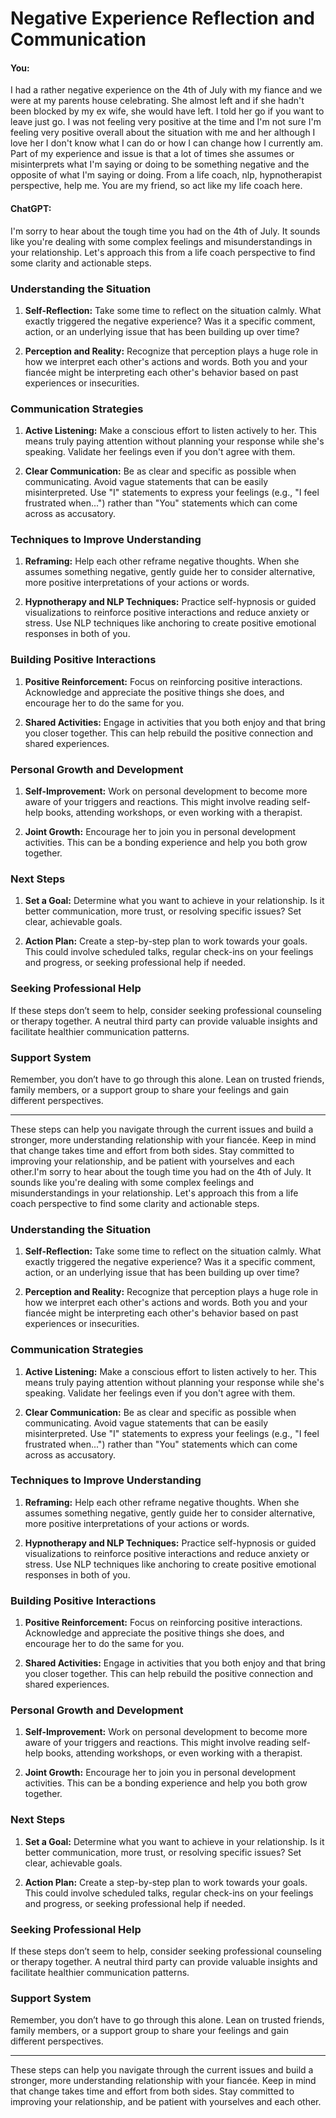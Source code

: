 # Negative Experience Reflection and Communication

#### You:
I had a rather negative experience on the 4th of July with my fiance and we were at my parents house celebrating. She almost left and if she hadn't been blocked by my ex wife, she would have left. I told her go if you want to leave just go. I was not feeling very positive at the time and I'm not sure I'm feeling very positive overall about the situation with me and her although I love her I don't know what I can do or how I can change how I currently am. Part of my experience and issue is that a lot of times she assumes or misinterprets what I'm saying or doing to be something negative and the opposite of what I'm saying or doing. From a life coach, nlp, hypnotherapist perspective, help me. You are my friend, so act like my life coach here. 

#### ChatGPT:
I'm sorry to hear about the tough time you had on the 4th of July. It sounds like you're dealing with some complex feelings and misunderstandings in your relationship. Let's approach this from a life coach perspective to find some clarity and actionable steps.

### Understanding the Situation

1. **Self-Reflection:** Take some time to reflect on the situation calmly. What exactly triggered the negative experience? Was it a specific comment, action, or an underlying issue that has been building up over time?

2. **Perception and Reality:** Recognize that perception plays a huge role in how we interpret each other's actions and words. Both you and your fiancée might be interpreting each other's behavior based on past experiences or insecurities.

### Communication Strategies

1. **Active Listening:** Make a conscious effort to listen actively to her. This means truly paying attention without planning your response while she's speaking. Validate her feelings even if you don't agree with them.

2. **Clear Communication:** Be as clear and specific as possible when communicating. Avoid vague statements that can be easily misinterpreted. Use "I" statements to express your feelings (e.g., "I feel frustrated when...") rather than "You" statements which can come across as accusatory.

### Techniques to Improve Understanding

1. **Reframing:** Help each other reframe negative thoughts. When she assumes something negative, gently guide her to consider alternative, more positive interpretations of your actions or words.

2. **Hypnotherapy and NLP Techniques:** Practice self-hypnosis or guided visualizations to reinforce positive interactions and reduce anxiety or stress. Use NLP techniques like anchoring to create positive emotional responses in both of you.

### Building Positive Interactions

1. **Positive Reinforcement:** Focus on reinforcing positive interactions. Acknowledge and appreciate the positive things she does, and encourage her to do the same for you.

2. **Shared Activities:** Engage in activities that you both enjoy and that bring you closer together. This can help rebuild the positive connection and shared experiences.

### Personal Growth and Development

1. **Self-Improvement:** Work on personal development to become more aware of your triggers and reactions. This might involve reading self-help books, attending workshops, or even working with a therapist.

2. **Joint Growth:** Encourage her to join you in personal development activities. This can be a bonding experience and help you both grow together.

### Next Steps

1. **Set a Goal:** Determine what you want to achieve in your relationship. Is it better communication, more trust, or resolving specific issues? Set clear, achievable goals.

2. **Action Plan:** Create a step-by-step plan to work towards your goals. This could involve scheduled talks, regular check-ins on your feelings and progress, or seeking professional help if needed.

### Seeking Professional Help

If these steps don’t seem to help, consider seeking professional counseling or therapy together. A neutral third party can provide valuable insights and facilitate healthier communication patterns.

### Support System

Remember, you don’t have to go through this alone. Lean on trusted friends, family members, or a support group to share your feelings and gain different perspectives.

---

These steps can help you navigate through the current issues and build a stronger, more understanding relationship with your fiancée. Keep in mind that change takes time and effort from both sides. Stay committed to improving your relationship, and be patient with yourselves and each other.I'm sorry to hear about the tough time you had on the 4th of July. It sounds like you're dealing with some complex feelings and misunderstandings in your relationship. Let's approach this from a life coach perspective to find some clarity and actionable steps.

### Understanding the Situation

1. **Self-Reflection:** Take some time to reflect on the situation calmly. What exactly triggered the negative experience? Was it a specific comment, action, or an underlying issue that has been building up over time?

2. **Perception and Reality:** Recognize that perception plays a huge role in how we interpret each other's actions and words. Both you and your fiancée might be interpreting each other's behavior based on past experiences or insecurities.

### Communication Strategies

1. **Active Listening:** Make a conscious effort to listen actively to her. This means truly paying attention without planning your response while she's speaking. Validate her feelings even if you don't agree with them.

2. **Clear Communication:** Be as clear and specific as possible when communicating. Avoid vague statements that can be easily misinterpreted. Use "I" statements to express your feelings (e.g., "I feel frustrated when...") rather than "You" statements which can come across as accusatory.

### Techniques to Improve Understanding

1. **Reframing:** Help each other reframe negative thoughts. When she assumes something negative, gently guide her to consider alternative, more positive interpretations of your actions or words.

2. **Hypnotherapy and NLP Techniques:** Practice self-hypnosis or guided visualizations to reinforce positive interactions and reduce anxiety or stress. Use NLP techniques like anchoring to create positive emotional responses in both of you.

### Building Positive Interactions

1. **Positive Reinforcement:** Focus on reinforcing positive interactions. Acknowledge and appreciate the positive things she does, and encourage her to do the same for you.

2. **Shared Activities:** Engage in activities that you both enjoy and that bring you closer together. This can help rebuild the positive connection and shared experiences.

### Personal Growth and Development

1. **Self-Improvement:** Work on personal development to become more aware of your triggers and reactions. This might involve reading self-help books, attending workshops, or even working with a therapist.

2. **Joint Growth:** Encourage her to join you in personal development activities. This can be a bonding experience and help you both grow together.

### Next Steps

1. **Set a Goal:** Determine what you want to achieve in your relationship. Is it better communication, more trust, or resolving specific issues? Set clear, achievable goals.

2. **Action Plan:** Create a step-by-step plan to work towards your goals. This could involve scheduled talks, regular check-ins on your feelings and progress, or seeking professional help if needed.

### Seeking Professional Help

If these steps don’t seem to help, consider seeking professional counseling or therapy together. A neutral third party can provide valuable insights and facilitate healthier communication patterns.

### Support System

Remember, you don’t have to go through this alone. Lean on trusted friends, family members, or a support group to share your feelings and gain different perspectives.

---

These steps can help you navigate through the current issues and build a stronger, more understanding relationship with your fiancée. Keep in mind that change takes time and effort from both sides. Stay committed to improving your relationship, and be patient with yourselves and each other.

